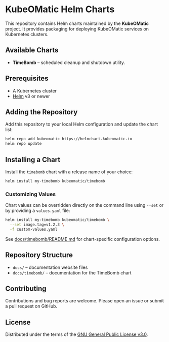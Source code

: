 # KubeOMatic Helm Charts

This repository contains Helm charts maintained by the **KubeOMatic** project.
It provides packaging for deploying KubeOMatic services on Kubernetes clusters.

## Available Charts

- **TimeBomb** – scheduled cleanup and shutdown utility.

## Prerequisites

- A Kubernetes cluster
- [Helm](https://helm.sh/) v3 or newer

## Adding the Repository

Add this repository to your local Helm configuration and update the chart list:

```bash
helm repo add kubeomatic https://helmchart.kubeomatic.io
helm repo update
```

## Installing a Chart

Install the `timebomb` chart with a release name of your choice:

```bash
helm install my-timebomb kubeomatic/timebomb
```

### Customizing Values

Chart values can be overridden directly on the command line using `--set` or
by providing a `values.yaml` file:

```bash
helm install my-timebomb kubeomatic/timebomb \
  --set image.tag=v1.2.3 \
  -f custom-values.yaml
```

See [docs/timebomb/README.md](docs/timebomb/README.md) for chart-specific
configuration options.

## Repository Structure

- `docs/` – documentation website files
- `docs/timebomb/` – documentation for the TimeBomb chart

## Contributing

Contributions and bug reports are welcome. Please open an issue or submit a
pull request on GitHub.

## License

Distributed under the terms of the [GNU General Public License v3.0](LICENSE).
